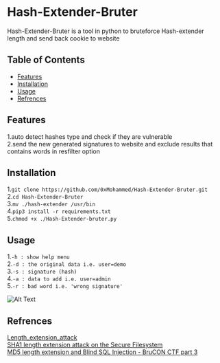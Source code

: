# Hash-Extender-Bruter  
Hash-Extender-Bruter is a tool in python to bruteforce Hash-extender length and send back cookie to website  
  
## Table of Contents  
* [Features](#Features)  
* [Installation](#Installation)  
* [Usage](#Usage)  
* [Refrences](#Refrences)  
  
## Features  
1.auto detect hashes type and check if they are vulnerable  
2.send the new generated signatures to website and exclude results that contains words in resfilter option  
  
## Installation  
1.```git clone https://github.com/0xMohammed/Hash-Extender-Bruter.git```  
2.```cd Hash-Extender-Bruter```  
3.```mv ./hash-extender /usr/bin```  
4.```pip3 install -r requirements.txt```  
5.```chmod +x ./Hash-Extender-bruter.py```  
  
## Usage  
1.```-h : show help menu```  
2.```-d : the original data i.e. user=demo```  
3.```-s : signature (hash)```  
4.```-a : data to add i.e. user=admin```  
5.```-r : bad word i.e. 'wrong signature'```  
  
![Alt Text](https://github.com/0xMohammed/Hash-Extender-Bruter/blob/master/Images/Peek%202020-09-11%2018-45.gif)  
  
## Refrences  
[Length_extension_attack](https://en.wikipedia.org/wiki/Length_extension_attack)  
[SHA1 length extension attack on the Secure Filesystem](https://www.youtube.com/watch?v=6QQ4kgDWQ9w)  
[MD5 length extension and Blind SQL Injection - BruCON CTF part 3](https://www.youtube.com/watch?v=sMla6_4Z-CQ)  
